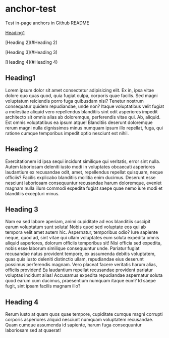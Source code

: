 # anchor-test
Test in-page anchors in Github README


[Heading1](#Heading1)

[Heading 2](#Heading 2)

[Heading 3](#Heading 3)

[Heading 4](#Heading 4)




## Heading1

Lorem ipsum dolor sit amet consectetur adipisicing elit. Ex in, ipsa vitae dolore quo quas quod, quia fugiat culpa, corporis quae facilis. Sed magni voluptatum reiciendis porro fuga quibusdam nisi?
Tenetur nostrum consequatur quidem repudiandae, unde non? Itaque voluptatibus velit fugiat a molestiae aliquid vero repellendus blanditiis sint odit asperiores impedit architecto sit omnis alias ab doloremque, perferendis vitae qui.
Ab, aliquid. Est omnis voluptatibus ea ipsum atque! Blanditiis deserunt doloremque rerum magni nulla dignissimos minus numquam ipsum illo repellat, fuga, qui ratione cumque temporibus impedit optio nesciunt est nihil.

## Heading 2
Exercitationem id ipsa sequi incidunt similique qui veritatis, error sint nulla. Autem laboriosam deleniti iusto modi in voluptates obcaecati asperiores laudantium ex recusandae odit, amet, repellendus repellat quisquam, neque officiis?
Facilis explicabo blanditiis mollitia enim ducimus. Deserunt esse nesciunt laboriosam consequuntur recusandae harum doloremque, eveniet magnam nulla illum commodi expedita fugiat saepe quae nemo iure modi et blanditiis excepturi minus.


## Heading 3
Nam ea sed labore aperiam, animi cupiditate ad eos blanditiis suscipit earum voluptatum sunt soluta! Nobis quod sed voluptate eos qui ab tempora velit amet autem hic. Aspernatur, temporibus odio?
Iure sapiente neque, quod ad, sint vitae qui ullam voluptates eum soluta expedita omnis aliquid asperiores, dolorum officiis temporibus sit! Nisi officia sed expedita, nobis esse laborum similique consequuntur unde.
Pariatur fugiat recusandae natus provident tempore, ex assumenda debitis voluptatem, quas quis iusto deleniti distinctio ullam, repudiandae eius deserunt possimus perferendis magnam. Vero placeat facere veritatis harum alias, officiis provident!
Ea laudantium repellat recusandae provident pariatur voluptas incidunt alias! Accusamus expedita repudiandae aspernatur soluta quod earum cum ducimus, praesentium numquam itaque eum? Id saepe fugit, sint ipsam facilis magnam illo?

## Heading 4
Rerum iusto at quam quos quae tempore, cupiditate cumque magni corrupti corporis asperiores aliquid nesciunt numquam voluptatem recusandae. Quam cumque assumenda id sapiente, harum fuga consequuntur laboriosam sed at quaerat!
